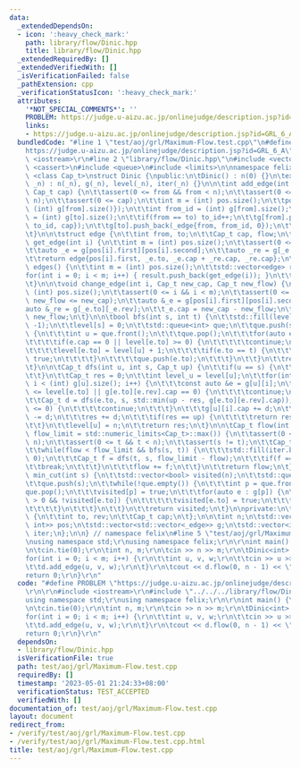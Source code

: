 ```yaml
---
data:
  _extendedDependsOn:
  - icon: ':heavy_check_mark:'
    path: library/flow/Dinic.hpp
    title: library/flow/Dinic.hpp
  _extendedRequiredBy: []
  _extendedVerifiedWith: []
  _isVerificationFailed: false
  _pathExtension: cpp
  _verificationStatusIcon: ':heavy_check_mark:'
  attributes:
    '*NOT_SPECIAL_COMMENTS*': ''
    PROBLEM: https://judge.u-aizu.ac.jp/onlinejudge/description.jsp?id=GRL_6_A
    links:
    - https://judge.u-aizu.ac.jp/onlinejudge/description.jsp?id=GRL_6_A
  bundledCode: "#line 1 \"test/aoj/grl/Maximum-Flow.test.cpp\"\n#define PROBLEM \"\
    https://judge.u-aizu.ac.jp/onlinejudge/description.jsp?id=GRL_6_A\"\r\n\r\n#include\
    \ <iostream>\r\n#line 2 \"library/flow/Dinic.hpp\"\n#include <vector>\n#include\
    \ <cassert>\n#include <queue>\n#include <limits>\n\nnamespace felix {\n\ntemplate\
    \ <class Cap_t>\nstruct Dinic {\npublic:\n\tDinic() : n(0) {}\n\texplicit Dinic(int\
    \ _n) : n(_n), g(_n), level(_n), iter(_n) {}\n\n\tint add_edge(int from, int to,\
    \ Cap_t cap) {\n\t\tassert(0 <= from && from < n);\n\t\tassert(0 <= to && to <\
    \ n);\n\t\tassert(0 <= cap);\n\t\tint m = (int) pos.size();\n\t\tpos.push_back({from,\
    \ (int) g[from].size()});\n\t\tint from_id = (int) g[from].size();\n\t\tint to_id\
    \ = (int) g[to].size();\n\t\tif(from == to) to_id++;\n\t\tg[from].push_back(_edge{to,\
    \ to_id, cap});\n\t\tg[to].push_back(_edge{from, from_id, 0});\n\t\treturn m;\n\
    \t}\n\n\tstruct edge {\n\t\tint from, to;\n\t\tCap_t cap, flow;\n\t};\n\n\tedge\
    \ get_edge(int i) {\n\t\tint m = (int) pos.size();\n\t\tassert(0 <= i && i < m);\n\
    \t\tauto _e = g[pos[i].first][pos[i].second];\n\t\tauto _re = g[_e.to][_e.rev];\n\
    \t\treturn edge{pos[i].first, _e.to, _e.cap + _re.cap, _re.cap};\n\t}\n\n\tstd::vector<edge>\
    \ edges() {\n\t\tint m = (int) pos.size();\n\t\tstd::vector<edge> result;\n\t\t\
    for(int i = 0; i < m; i++) { result.push_back(get_edge(i)); }\n\t\treturn result;\n\
    \t}\n\n\tvoid change_edge(int i, Cap_t new_cap, Cap_t new_flow) {\n\t\tint m =\
    \ (int) pos.size();\n\t\tassert(0 <= i && i < m);\n\t\tassert(0 <= new_flow &&\
    \ new_flow <= new_cap);\n\t\tauto &_e = g[pos[i].first][pos[i].second];\n\t\t\
    auto &_re = g[_e.to][_e.rev];\n\t\t_e.cap = new_cap - new_flow;\n\t\t_re.cap =\
    \ new_flow;\n\t}\n\n\tbool bfs(int s, int t) {\n\t\tstd::fill(level.begin(), level.end(),\
    \ -1);\n\t\tlevel[s] = 0;\n\t\tstd::queue<int> que;\n\t\tque.push(s);\n\t\twhile(!que.empty())\
    \ {\n\t\t\tint u = que.front();\n\t\t\tque.pop();\n\t\t\tfor(auto e : g[u]) {\n\
    \t\t\t\tif(e.cap == 0 || level[e.to] >= 0) {\n\t\t\t\t\tcontinue;\n\t\t\t\t}\n\
    \t\t\t\tlevel[e.to] = level[u] + 1;\n\t\t\t\tif(e.to == t) {\n\t\t\t\t\treturn\
    \ true;\n\t\t\t\t}\n\t\t\t\tque.push(e.to);\n\t\t\t}\n\t\t}\n\t\treturn false;\n\
    \t}\n\n\tCap_t dfs(int u, int s, Cap_t up) {\n\t\tif(u == s) {\n\t\t\treturn up;\n\
    \t\t}\n\t\tCap_t res = 0;\n\t\tint level_u = level[u];\n\t\tfor(int &i = iter[u];\
    \ i < (int) g[u].size(); i++) {\n\t\t\tconst auto &e = g[u][i];\n\t\t\tif(level_u\
    \ <= level[e.to] || g[e.to][e.rev].cap == 0) {\n\t\t\t\tcontinue;\n\t\t\t}\n\t\
    \t\tCap_t d = dfs(e.to, s, std::min(up - res, g[e.to][e.rev].cap));\n\t\t\tif(d\
    \ <= 0) {\n\t\t\t\tcontinue;\n\t\t\t}\n\t\t\tg[u][i].cap += d;\n\t\t\tg[e.to][e.rev].cap\
    \ -= d;\n\t\t\tres += d;\n\t\t\tif(res == up) {\n\t\t\t\treturn res;\n\t\t\t}\n\
    \t\t}\n\t\tlevel[u] = n;\n\t\treturn res;\n\t}\n\n\tCap_t flow(int s, int t, Cap_t\
    \ flow_limit = std::numeric_limits<Cap_t>::max()) {\n\t\tassert(0 <= s && s <\
    \ n);\n\t\tassert(0 <= t && t < n);\n\t\tassert(s != t);\n\t\tCap_t flow = 0;\n\
    \t\twhile(flow < flow_limit && bfs(s, t)) {\n\t\t\tstd::fill(iter.begin(), iter.end(),\
    \ 0);\n\t\t\tCap_t f = dfs(t, s, flow_limit - flow);\n\t\t\tif(f == 0) {\n\t\t\
    \t\tbreak;\n\t\t\t}\n\t\t\tflow += f;\n\t\t}\n\t\treturn flow;\n\t}\n\n\tstd::vector<bool>\
    \ min_cut(int s) {\n\t\tstd::vector<bool> visited(n);\n\t\tstd::queue<int> que;\n\
    \t\tque.push(s);\n\t\twhile(!que.empty()) {\n\t\t\tint p = que.front();\n\t\t\t\
    que.pop();\n\t\t\tvisited[p] = true;\n\t\t\tfor(auto e : g[p]) {\n\t\t\t\tif(e.cap\
    \ > 0 && !visited[e.to]) {\n\t\t\t\t\tvisited[e.to] = true;\n\t\t\t\t\tque.push(e.to);\n\
    \t\t\t\t}\n\t\t\t}\n\t\t}\n\t\treturn visited;\n\t}\n\nprivate:\n\tstruct _edge\
    \ {\n\t\tint to, rev;\n\t\tCap_t cap;\n\t};\n\n\tint n;\n\tstd::vector<std::pair<int,\
    \ int>> pos;\n\tstd::vector<std::vector<_edge>> g;\n\tstd::vector<int> level,\
    \ iter;\n};\n\n} // namespace felix\n#line 5 \"test/aoj/grl/Maximum-Flow.test.cpp\"\
    \nusing namespace std;\r\nusing namespace felix;\r\n\r\nint main() {\r\n\tios::sync_with_stdio(false);\r\
    \n\tcin.tie(0);\r\n\tint n, m;\r\n\tcin >> n >> m;\r\n\tDinic<int> d(n);\r\n\t\
    for(int i = 0; i < m; i++) {\r\n\t\tint u, v, w;\r\n\t\tcin >> u >> v >> w;\r\n\
    \t\td.add_edge(u, v, w);\r\n\t}\r\n\tcout << d.flow(0, n - 1) << \"\\n\";\r\n\t\
    return 0;\r\n}\r\n"
  code: "#define PROBLEM \"https://judge.u-aizu.ac.jp/onlinejudge/description.jsp?id=GRL_6_A\"\
    \r\n\r\n#include <iostream>\r\n#include \"../../../library/flow/Dinic.hpp\"\r\n\
    using namespace std;\r\nusing namespace felix;\r\n\r\nint main() {\r\n\tios::sync_with_stdio(false);\r\
    \n\tcin.tie(0);\r\n\tint n, m;\r\n\tcin >> n >> m;\r\n\tDinic<int> d(n);\r\n\t\
    for(int i = 0; i < m; i++) {\r\n\t\tint u, v, w;\r\n\t\tcin >> u >> v >> w;\r\n\
    \t\td.add_edge(u, v, w);\r\n\t}\r\n\tcout << d.flow(0, n - 1) << \"\\n\";\r\n\t\
    return 0;\r\n}\r\n"
  dependsOn:
  - library/flow/Dinic.hpp
  isVerificationFile: true
  path: test/aoj/grl/Maximum-Flow.test.cpp
  requiredBy: []
  timestamp: '2023-05-01 21:24:33+08:00'
  verificationStatus: TEST_ACCEPTED
  verifiedWith: []
documentation_of: test/aoj/grl/Maximum-Flow.test.cpp
layout: document
redirect_from:
- /verify/test/aoj/grl/Maximum-Flow.test.cpp
- /verify/test/aoj/grl/Maximum-Flow.test.cpp.html
title: test/aoj/grl/Maximum-Flow.test.cpp
---
```


